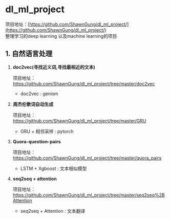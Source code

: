 # dl_ml_project

项目地址：[https://github.com/ShawnGung/dl_ml_project/](https://github.com/ShawnGung/dl_ml_project/)    
整理学习的deep learning 以及machine learning的项目

## 1. 自然语言处理
1. **doc2vec(寻找近义词,寻找最相近的文本)**  

    项目地址：https://github.com/ShawnGung/dl_ml_project/tree/master/doc2vec

	- doc2vec  : genism
  
2. **周杰伦歌词自动生成**  

    项目地址：https://github.com/ShawnGung/dl_ml_project/tree/master/GRU

	- GRU + 相邻采样 : pytorch
	
3. **Quora-question-pairs**  

    项目地址：https://github.com/ShawnGung/dl_ml_project/tree/master/quora_pairs

	- LSTM + Xgboost : 文本相似模型
	
4. **seq2seq + attention**  

    项目地址：https://github.com/ShawnGung/dl_ml_project/tree/master/seq2seq%2BAttention

	- seq2seq + Attention : 文本翻译

